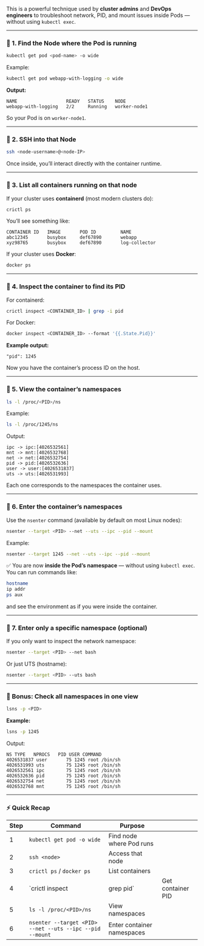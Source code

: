 This is a powerful technique used by **cluster admins** and **DevOps engineers** to troubleshoot network, PID, and mount issues inside Pods — without using `kubectl exec`.

---

### 🧩 1. **Find the Node where the Pod is running**

```bash
kubectl get pod <pod-name> -o wide
```

Example:

```bash
kubectl get pod webapp-with-logging -o wide
```

**Output:**

```
NAME                  READY   STATUS    NODE
webapp-with-logging   2/2     Running   worker-node1
```

So your Pod is on `worker-node1`.

---

### 🧩 2. **SSH into that Node**

```bash
ssh <node-username>@<node-IP>
```

Once inside, you’ll interact directly with the container runtime.

---

### 🧩 3. **List all containers running on that node**

If your cluster uses **containerd** (most modern clusters do):

```bash
crictl ps
```

You’ll see something like:

```
CONTAINER ID   IMAGE       POD ID         NAME
abc12345       busybox     def67890       webapp
xyz98765       busybox     def67890       log-collector
```

If your cluster uses **Docker**:

```bash
docker ps
```

---

### 🧩 4. **Inspect the container to find its PID**

For containerd:

```bash
crictl inspect <CONTAINER_ID> | grep -i pid
```

For Docker:

```bash
docker inspect <CONTAINER_ID> --format '{{.State.Pid}}'
```

**Example output:**

```
"pid": 1245
```

Now you have the container’s process ID on the host.

---

### 🧩 5. **View the container’s namespaces**

```bash
ls -l /proc/<PID>/ns
```

Example:

```bash
ls -l /proc/1245/ns
```

Output:

```
ipc -> ipc:[4026532561]
mnt -> mnt:[4026532768]
net -> net:[4026532754]
pid -> pid:[4026532636]
user -> user:[4026531837]
uts -> uts:[4026531993]
```

Each one corresponds to the namespaces the container uses.

---

### 🧩 6. **Enter the container’s namespaces**

Use the `nsenter` command (available by default on most Linux nodes):

```bash
nsenter --target <PID> --net --uts --ipc --pid --mount
```

Example:

```bash
nsenter --target 1245 --net --uts --ipc --pid --mount
```

✅ You are now **inside the Pod’s namespace** — without using `kubectl exec`.
You can run commands like:

```bash
hostname
ip addr
ps aux
```

and see the environment as if you were inside the container.

---

### 🧩 7. **Enter only a specific namespace (optional)**

If you only want to inspect the network namespace:

```bash
nsenter --target <PID> --net bash
```

Or just UTS (hostname):

```bash
nsenter --target <PID> --uts bash
```

---

### 🧠 Bonus: Check all namespaces in one view

```bash
lsns -p <PID>
```

**Example:**

```bash
lsns -p 1245
```

Output:

```
NS TYPE   NPROCS   PID USER COMMAND
4026531837 user       75 1245 root /bin/sh
4026531993 uts        75 1245 root /bin/sh
4026532561 ipc        75 1245 root /bin/sh
4026532636 pid        75 1245 root /bin/sh
4026532754 net        75 1245 root /bin/sh
4026532768 mnt        75 1245 root /bin/sh
```

---

### ⚡ Quick Recap

| Step | Command                                                  | Purpose                    |                   |
| ---- | -------------------------------------------------------- | -------------------------- | ----------------- |
| 1    | `kubectl get pod -o wide`                                | Find node where Pod runs   |                   |
| 2    | `ssh <node>`                                             | Access that node           |                   |
| 3    | `crictl ps` / `docker ps`                                | List containers            |                   |
| 4    | `crictl inspect <id>                                     | grep pid`                  | Get container PID |
| 5    | `ls -l /proc/<PID>/ns`                                   | View namespaces            |                   |
| 6    | `nsenter --target <PID> --net --uts --ipc --pid --mount` | Enter container namespaces |                   |

